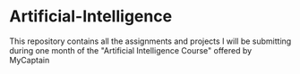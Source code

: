 # Artificial-Intelligence
This repository contains all the assignments and projects I will be submitting during one month of the "Artificial Intelligence Course" offered by MyCaptain
